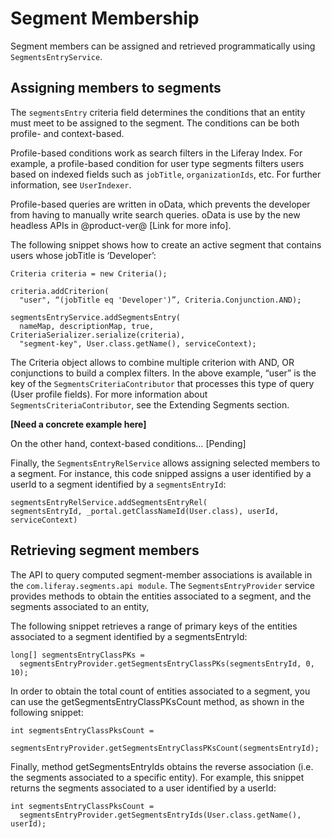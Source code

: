 # Segment Membership

Segment members can be assigned and retrieved programmatically using 
`SegmentsEntryService`.

## Assigning members to segments

The `segmentsEntry` criteria field determines the conditions that an entity 
must meet to be assigned to the segment. The conditions can be both profile- 
and context-based. 

Profile-based conditions work as search filters in the Liferay Index. For 
example, a profile-based condition for user type segments filters users based 
on indexed fields such as `jobTitle`, `organizationIds`, etc. For further 
information, see `UserIndexer`.

Profile-based queries are written in oData, which prevents the developer from 
having to manually write search queries. oData is use by the new headless APIs 
in @product-ver@ [Link for more info].

The following snippet shows how to create an active segment that contains users 
whose jobTitle is ‘Developer’:

    Criteria criteria = new Criteria();

    criteria.addCriterion(
      "user", “(jobTitle eq 'Developer')”, Criteria.Conjunction.AND);

    segmentsEntryService.addSegmentsEntry(
      nameMap, descriptionMap, true, CriteriaSerializer.serialize(criteria),
      "segment-key", User.class.getName(), serviceContext);

The Criteria object allows to combine multiple criterion with AND, OR 
conjunctions to build a complex filters. In the above example, “user” is the 
key of the `SegmentsCriteriaContributor` that processes this type of query 
(User profile fields). For more information about 
`SegmentsCriteriaContributor`, see the Extending Segments section.

**[Need a concrete example here]**

On the other hand, context-based conditions… [Pending]

Finally, the `SegmentsEntryRelService` allows assigning selected members to a 
segment. For instance, this code snipped assigns a user identified by a userId 
to a segment identified by a `segmentsEntryId`:

    segmentsEntryRelService.addSegmentsEntryRel(
    segmentsEntryId, _portal.getClassNameId(User.class), userId, serviceContext)

## Retrieving segment members

The API to query computed segment-member associations is available in the `com.liferay.segments.api module`. The `SegmentsEntryProvider` service provides methods to obtain the entities associated to a segment, and the segments associated to an entity,

The following snippet retrieves a range of primary keys of the entities associated to a segment identified by a segmentsEntryId:

    long[] segmentsEntryClassPKs =
      segmentsEntryProvider.getSegmentsEntryClassPKs(segmentsEntryId, 0, 10);

In order to obtain the total count of entities associated to a segment, you can 
use the getSegmentsEntryClassPKsCount method, as shown in the following snippet:

    int segmentsEntryClassPksCount =
	  segmentsEntryProvider.getSegmentsEntryClassPKsCount(segmentsEntryId);

Finally, method getSegmentsEntryIds obtains the reverse association (i.e. the segments associated to a specific entity). For example, this snippet returns the segments associated to a user identified by a userId:

    int segmentsEntryClassPksCount =
	  segmentsEntryProvider.getSegmentsEntryIds(User.class.getName(), userId);
